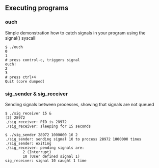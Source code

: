 ## Executing programs

### ouch
Simple demonstration how to catch signals in your program using the signal() syscall

```console
$ ./ouch
0
1
# press control-c, triggers signal
ouch!
2
3
# press ctrl+4 
Quit (core dumped)
```

### sig_sender & sig_receiver
Sending signals between processes, showing that signals are not queued

```console
$ ./sig_receiver 15 &
[2] 28972
./sig_receiver: PID is 28972
./sig_receiver: sleeping for 15 seconds

$ ./sig_sender 28972 1000000 10 2
./sig_sender: sending signal 10 to process 28972 1000000 times
./sig_sender: exiting
./sig_receiver: pending signals are:
		2 (Interrupt)
		10 (User defined signal 1)
sig_receiver: signal 10 caught 1 time
```
